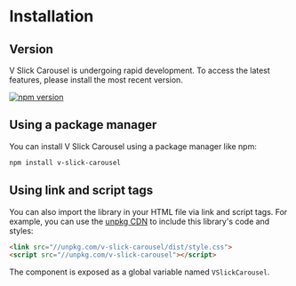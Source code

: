 # Installation

## Version

V Slick Carousel is undergoing rapid development. To access the latest features, please install the most recent version.

[![npm version](https://img.shields.io/npm/v/v-slick-carousel.svg?style=flat-square)](https://www.npmjs.com/package/v-slick-carousel)

## Using a package manager

You can install V Slick Carousel using a package manager like npm:

```bash
npm install v-slick-carousel
```

## Using link and script tags

You can also import the library in your HTML file via link and script tags. For example, you can use the [unpkg CDN](https://unpkg.com/) to include this library's code and styles:

```html
<link src="//unpkg.com/v-slick-carousel/dist/style.css">
<script src="//unpkg.com/v-slick-carousel"></script>
```

The component is exposed as a global variable named `VSlickCarousel`.
